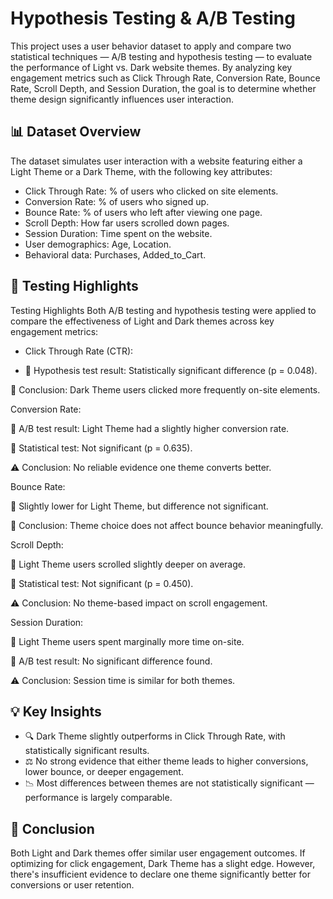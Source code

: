 # Hypothesis Testing & A/B Testing
This project uses a user behavior dataset to apply and compare two statistical techniques — A/B testing and hypothesis testing — to evaluate the performance of Light vs. Dark website themes. By analyzing key engagement metrics such as Click Through Rate, Conversion Rate, Bounce Rate, Scroll Depth, and Session Duration, the goal is to determine whether theme design significantly influences user interaction.
## 📊 Dataset Overview
The dataset simulates user interaction with a website featuring either a Light Theme or a Dark Theme, with the following key attributes:
- Click Through Rate: % of users who clicked on site elements.
- Conversion Rate: % of users who signed up.
- Bounce Rate: % of users who left after viewing one page.
- Scroll Depth: How far users scrolled down pages.
- Session Duration: Time spent on the website.
- User demographics: Age, Location.
- Behavioral data: Purchases, Added_to_Cart.
## 🧪 Testing Highlights
Testing Highlights
Both A/B testing and hypothesis testing were applied to compare the effectiveness of Light and Dark themes across key engagement metrics:
- Click Through Rate (CTR):

 - 🔹 Hypothesis test result: Statistically significant difference (p = 0.048).

🔸 Conclusion: Dark Theme users clicked more frequently on-site elements.

Conversion Rate:

🔹 A/B test result: Light Theme had a slightly higher conversion rate.

🔸 Statistical test: Not significant (p = 0.635).

⚠️ Conclusion: No reliable evidence one theme converts better.

Bounce Rate:

🔹 Slightly lower for Light Theme, but difference not significant.

🔸 Conclusion: Theme choice does not affect bounce behavior meaningfully.

Scroll Depth:

🔹 Light Theme users scrolled slightly deeper on average.

🔸 Statistical test: Not significant (p = 0.450).

⚠️ Conclusion: No theme-based impact on scroll engagement.

Session Duration:

🔹 Light Theme users spent marginally more time on-site.

🔸 A/B test result: No significant difference found.

⚠️ Conclusion: Session time is similar for both themes.
## 💡 Key Insights
- 🔍 Dark Theme slightly outperforms in Click Through Rate, with statistically significant results.
- ⚖️ No strong evidence that either theme leads to higher conversions, lower bounce, or deeper engagement.
- 📉 Most differences between themes are not statistically significant — performance is largely comparable.
## 📌 Conclusion
Both Light and Dark themes offer similar user engagement outcomes. If optimizing for click engagement, Dark Theme has a slight edge. However, there's insufficient evidence to declare one theme significantly better for conversions or user retention.
